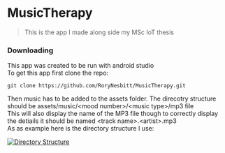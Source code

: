 # MusicTherapy
> This is the app I made along side my MSc IoT thesis

### Downloading
This app was created to be run with android studio  
To get this app first clone the repo:
```
git clone https://github.com/RoryNesbitt/MusicTherapy.git
```
Then music has to be added to the assets folder. The direcotry structure should be assets/music/\<mood number\>/\<music type\>/mp3 file  
This will also display the name of the MP3 file though to correctly display the detiails it should be named \<track name\>.\<artist\>.mp3  
As as example here is the directory structure I use:

[![Directory Structure](https://i.imgur.com/sIY5Jm3.png)]()
